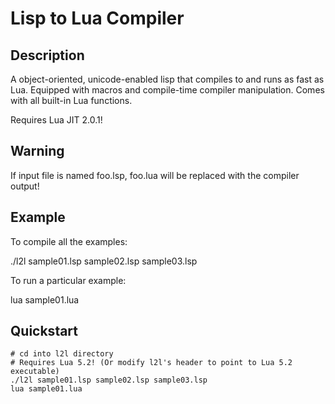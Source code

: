 Lisp to Lua Compiler
====================

Description
-----------
A object-oriented, unicode-enabled lisp that compiles to and runs as fast as Lua. Equipped with macros and compile-time compiler manipulation. Comes with all built-in Lua functions. 

Requires Lua JIT 2.0.1!

Warning
-------
If input file is named foo.lsp, foo.lua will be replaced with the compiler output! 

Example 
-------
To compile all the examples:

./l2l sample01.lsp sample02.lsp sample03.lsp

To run a particular example:

lua sample01.lua

Quickstart
----------
    # cd into l2l directory
    # Requires Lua 5.2! (Or modify l2l's header to point to Lua 5.2 executable)
    ./l2l sample01.lsp sample02.lsp sample03.lsp
    lua sample01.lua

